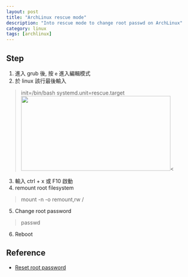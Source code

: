 ```yaml
---
layout: post
title: "ArchLinux rescue mode"
description: "Into rescue mode to change root passwd on ArchLinux"
category: linux
tags: [archlinux]
---
```



## Step
1. 進入 grub 後, 按 `e` 進入編輯模式
2. 於 linux 該行最後輸入
> init=/bin/bash systemd.unit=rescue.target
<img src="https://lh3.googleusercontent.com/FxOE-jrqFWDI2zdsyW7Pag0zy40kZ7TykCR5BPv7jRg=w651-h413-no" width="400" height="200"><

3. 輸入 ctrl + x 或 F10 啟動
4. remount root filesystem
> mount -n -o remount,rw /

5. Change root password
> passwd

6. Reboot

## Reference
- [Reset root password](https://wiki.archlinux.org/index.php/Reset_root_password)
